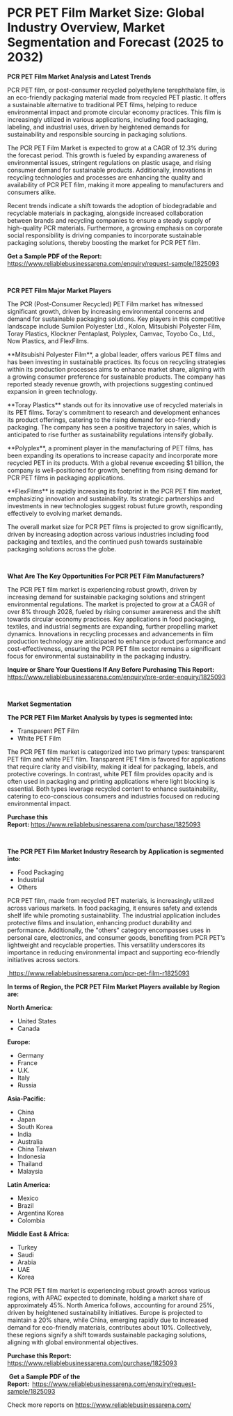<p><h1>PCR PET Film Market Size: Global Industry Overview, Market Segmentation and Forecast (2025 to 2032)</h1></p><p><strong>PCR PET Film Market Analysis and Latest Trends</strong></p>
<p><p>PCR PET film, or post-consumer recycled polyethylene terephthalate film, is an eco-friendly packaging material made from recycled PET plastic. It offers a sustainable alternative to traditional PET films, helping to reduce environmental impact and promote circular economy practices. This film is increasingly utilized in various applications, including food packaging, labeling, and industrial uses, driven by heightened demands for sustainability and responsible sourcing in packaging solutions.</p><p>The PCR PET Film Market is expected to grow at a CAGR of 12.3% during the forecast period. This growth is fueled by expanding awareness of environmental issues, stringent regulations on plastic usage, and rising consumer demand for sustainable products. Additionally, innovations in recycling technologies and processes are enhancing the quality and availability of PCR PET film, making it more appealing to manufacturers and consumers alike.</p><p>Recent trends indicate a shift towards the adoption of biodegradable and recyclable materials in packaging, alongside increased collaboration between brands and recycling companies to ensure a steady supply of high-quality PCR materials. Furthermore, a growing emphasis on corporate social responsibility is driving companies to incorporate sustainable packaging solutions, thereby boosting the market for PCR PET film.</p></p>
<p><strong>Get a Sample PDF of the Report:&nbsp;</strong> <a href="https://www.reliablebusinessarena.com/enquiry/request-sample/1825093?utm_campaign=2488&utm_medium=2&utm_source=Github&utm_content=ia&utm_term=02042025&utm_id=pcr-pet-film">https://www.reliablebusinessarena.com/enquiry/request-sample/1825093</a></p>
<p>&nbsp;</p>
<p><strong>PCR PET Film Major Market Players</strong></p>
<p><p>The PCR (Post-Consumer Recycled) PET Film market has witnessed significant growth, driven by increasing environmental concerns and demand for sustainable packaging solutions. Key players in this competitive landscape include Sumilon Polyester Ltd., Kolon, Mitsubishi Polyester Film, Toray Plastics, Klockner Pentaplast, Polyplex, Camvac, Toyobo Co., Ltd., Now Plastics, and FlexFilms. </p><p>**Mitsubishi Polyester Film**, a global leader, offers various PET films and has been investing in sustainable practices. Its focus on recycling strategies within its production processes aims to enhance market share, aligning with a growing consumer preference for sustainable products. The company has reported steady revenue growth, with projections suggesting continued expansion in green technology.</p><p>**Toray Plastics** stands out for its innovative use of recycled materials in its PET films. Toray's commitment to research and development enhances its product offerings, catering to the rising demand for eco-friendly packaging. The company has seen a positive trajectory in sales, which is anticipated to rise further as sustainability regulations intensify globally.</p><p>**Polyplex**, a prominent player in the manufacturing of PET films, has been expanding its operations to increase capacity and incorporate more recycled PET in its products. With a global revenue exceeding $1 billion, the company is well-positioned for growth, benefiting from rising demand for PCR PET films in packaging applications.</p><p>**FlexFilms** is rapidly increasing its footprint in the PCR PET film market, emphasizing innovation and sustainability. Its strategic partnerships and investments in new technologies suggest robust future growth, responding effectively to evolving market demands. </p><p>The overall market size for PCR PET films is projected to grow significantly, driven by increasing adoption across various industries including food packaging and textiles, and the continued push towards sustainable packaging solutions across the globe.</p></p>
<p>&nbsp;</p>
<p><strong>What Are The Key Opportunities For PCR PET Film Manufacturers?</strong></p>
<p><p>The PCR PET film market is experiencing robust growth, driven by increasing demand for sustainable packaging solutions and stringent environmental regulations. The market is projected to grow at a CAGR of over 8% through 2028, fueled by rising consumer awareness and the shift towards circular economy practices. Key applications in food packaging, textiles, and industrial segments are expanding, further propelling market dynamics. Innovations in recycling processes and advancements in film production technology are anticipated to enhance product performance and cost-effectiveness, ensuring the PCR PET film sector remains a significant focus for environmental sustainability in the packaging industry.</p></p>
<p><strong>Inquire or Share Your Questions If Any Before Purchasing This Report:</strong> <a href="https://www.reliablebusinessarena.com/enquiry/pre-order-enquiry/1825093?utm_campaign=2488&utm_medium=2&utm_source=Github&utm_content=ia&utm_term=02042025&utm_id=pcr-pet-film">https://www.reliablebusinessarena.com/enquiry/pre-order-enquiry/1825093</a></p>
<p>&nbsp;</p>
<p><strong>Market Segmentation</strong></p>
<p><strong>The PCR PET Film Market Analysis by types is segmented into:</strong></p>
<p><ul><li>Transparent PET Film</li><li>White PET Film</li></ul></p>
<p><p>The PCR PET film market is categorized into two primary types: transparent PET film and white PET film. Transparent PET film is favored for applications that require clarity and visibility, making it ideal for packaging, labels, and protective coverings. In contrast, white PET film provides opacity and is often used in packaging and printing applications where light blocking is essential. Both types leverage recycled content to enhance sustainability, catering to eco-conscious consumers and industries focused on reducing environmental impact.</p></p>
<p><strong>Purchase this Report:&nbsp;</strong><a href="https://www.reliablebusinessarena.com/purchase/1825093?utm_campaign=2488&utm_medium=2&utm_source=Github&utm_content=ia&utm_term=02042025&utm_id=pcr-pet-film">https://www.reliablebusinessarena.com/purchase/1825093</a></p>
<p>&nbsp;</p>
<p><strong>The PCR PET Film Market Industry Research by Application is segmented into:</strong></p>
<p><ul><li>Food Packaging</li><li>Industrial</li><li>Others</li></ul></p>
<p><p>PCR PET film, made from recycled PET materials, is increasingly utilized across various markets. In food packaging, it ensures safety and extends shelf life while promoting sustainability. The industrial application includes protective films and insulation, enhancing product durability and performance. Additionally, the "others" category encompasses uses in personal care, electronics, and consumer goods, benefiting from PCR PET’s lightweight and recyclable properties. This versatility underscores its importance in reducing environmental impact and supporting eco-friendly initiatives across sectors.</p></p>
<p><a href="https://www.reliablebusinessarena.com/pcr-pet-film-r1825093?utm_campaign=2488&utm_medium=2&utm_source=Github&utm_content=ia&utm_term=02042025&utm_id=pcr-pet-film">&nbsp;https://www.reliablebusinessarena.com/pcr-pet-film-r1825093</a></p>
<p><strong>In terms of Region, the PCR PET Film Market Players available by Region are:</strong></p>
<p>
    <p> <strong> North America: </strong>
        <ul>
            <li>United States</li>
            <li>Canada</li>
        </ul>
        </p> 
    <p> <strong> Europe: </strong>
        <ul>
            <li>Germany</li>
            <li>France</li>
            <li>U.K.</li>
            <li>Italy</li>
            <li>Russia</li>
        </ul>
        </p> 
    <p> <strong> Asia-Pacific: </strong>
        <ul>
            <li>China</li>
            <li>Japan</li>
            <li>South Korea</li>
            <li>India</li>
            <li>Australia</li>
            <li>China Taiwan</li>
            <li>Indonesia</li>
            <li>Thailand</li>
            <li>Malaysia</li>
        </ul>
        </p> 
    <p> <strong> Latin America: </strong>
        <ul>
            <li>Mexico</li>
            <li>Brazil</li>
            <li>Argentina Korea</li>
            <li>Colombia</li>
        </ul>
        </p> 
    <p> <strong> Middle East & Africa: </strong>
        <ul>
            <li>Turkey</li>
            <li>Saudi</li>
            <li>Arabia</li>
            <li>UAE</li>
            <li>Korea</li>
        </ul>
    </p>
    </p>
<p><p>The PCR PET film market is experiencing robust growth across various regions, with APAC expected to dominate, holding a market share of approximately 45%. North America follows, accounting for around 25%, driven by heightened sustainability initiatives. Europe is projected to maintain a 20% share, while China, emerging rapidly due to increased demand for eco-friendly materials, contributes about 10%. Collectively, these regions signify a shift towards sustainable packaging solutions, aligning with global environmental objectives.</p></p>
<p><strong>Purchase this Report: </strong><a href="https://www.reliablebusinessarena.com/purchase/1825093?utm_campaign=2488&utm_medium=2&utm_source=Github&utm_content=ia&utm_term=02042025&utm_id=pcr-pet-film">https://www.reliablebusinessarena.com/purchase/1825093</a></p>
<p>&nbsp;<strong>Get a Sample PDF of the Report:&nbsp;&nbsp;</strong><a href="https://www.reliablebusinessarena.com/enquiry/request-sample/1825093?utm_campaign=2488&utm_medium=2&utm_source=Github&utm_content=ia&utm_term=02042025&utm_id=pcr-pet-film">https://www.reliablebusinessarena.com/enquiry/request-sample/1825093</a></p>
<p><strong></strong></p>
<p>Check more reports on <a href="https://www.reliablebusinessarena.com/?utm_campaign=2488&utm_medium=2&utm_source=Github&utm_content=ia&utm_term=02042025&utm_id=pcr-pet-film">https://www.reliablebusinessarena.com/</a></p>